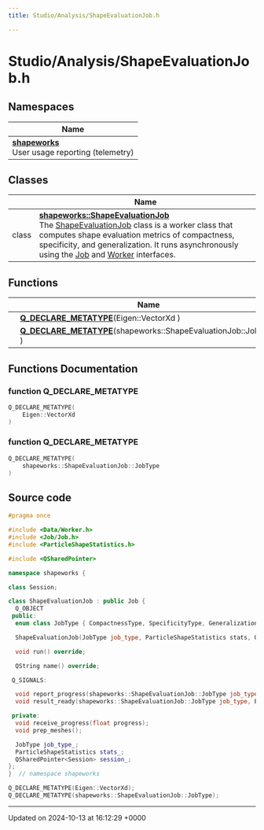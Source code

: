 ```yaml
---
title: Studio/Analysis/ShapeEvaluationJob.h

---
```


# Studio/Analysis/ShapeEvaluationJob.h



## Namespaces

| Name           |
| -------------- |
| **[shapeworks](../Namespaces/namespaceshapeworks.md)** <br>User usage reporting (telemetry)  |

## Classes

|                | Name           |
| -------------- | -------------- |
| class | **[shapeworks::ShapeEvaluationJob](../Classes/classshapeworks_1_1ShapeEvaluationJob.md)** <br>The [ShapeEvaluationJob]() class is a worker class that computes shape evaluation metrics of compactness, specificity, and generalization. It runs asynchronously using the [Job](../Classes/classshapeworks_1_1Job.md) and [Worker]() interfaces.  |

## Functions

|                | Name           |
| -------------- | -------------- |
| | **[Q_DECLARE_METATYPE](../Files/ShapeEvaluationJob_8h.md#function-q-declare-metatype)**(Eigen::VectorXd ) |
| | **[Q_DECLARE_METATYPE](../Files/ShapeEvaluationJob_8h.md#function-q-declare-metatype)**(shapeworks::ShapeEvaluationJob::JobType ) |


## Functions Documentation

### function Q_DECLARE_METATYPE

```cpp
Q_DECLARE_METATYPE(
    Eigen::VectorXd 
)
```


### function Q_DECLARE_METATYPE

```cpp
Q_DECLARE_METATYPE(
    shapeworks::ShapeEvaluationJob::JobType 
)
```




## Source code

```cpp
#pragma once

#include <Data/Worker.h>
#include <Job/Job.h>
#include <ParticleShapeStatistics.h>

#include <QSharedPointer>

namespace shapeworks {

class Session;

class ShapeEvaluationJob : public Job {
  Q_OBJECT
 public:
  enum class JobType { CompactnessType, SpecificityType, GeneralizationType };

  ShapeEvaluationJob(JobType job_type, ParticleShapeStatistics stats, QSharedPointer<Session> session);

  void run() override;

  QString name() override;

 Q_SIGNALS:

  void report_progress(shapeworks::ShapeEvaluationJob::JobType job_type, float progress);
  void result_ready(shapeworks::ShapeEvaluationJob::JobType job_type, Eigen::VectorXd data);

 private:
  void receive_progress(float progress);
  void prep_meshes();

  JobType job_type_;
  ParticleShapeStatistics stats_;
  QSharedPointer<Session> session_;
};
}  // namespace shapeworks

Q_DECLARE_METATYPE(Eigen::VectorXd);
Q_DECLARE_METATYPE(shapeworks::ShapeEvaluationJob::JobType);
```


-------------------------------

Updated on 2024-10-13 at 16:12:29 +0000
